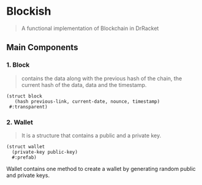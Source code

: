#  Blockish 

> A functional implementation of Blockchain in DrRacket

## Main Components

### 1. Block 
> contains the data along with the previous hash of the chain, the current hash of the data, data and  the timestamp.

```racket
(struct block
   (hash previous-link, current-date, nounce, timestamp)
 #:transparent)
```
### 2. Wallet
> It is a structure that contains a public and a private key.
```racket
(struct wallet
  (private-key public-key)
  #:prefab)
```
Wallet contains one method to create a wallet by generating random public and private keys.
